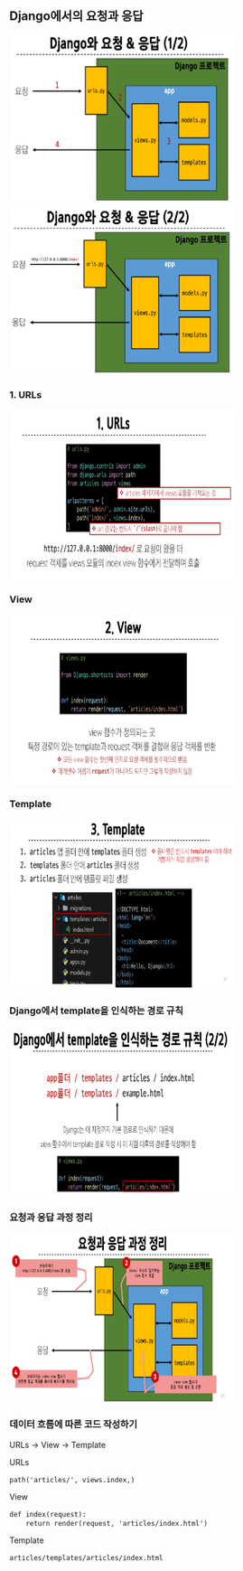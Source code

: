 ## Django에서의 요청과 응답
<img src="images/image_6.png" width="400" height="300">
<img src="images/image_7.png" width="400" height="300">

### 1. URLs
<img src="images/image_8.png" width="400" height="300">

### View
<img src="images/image_9.png" width="400" height="300">

### Template
<img src="images/image_10.png" width="400" height="300">

### Django에서 template을 인식하는 경로 규칙
<img src="images/image_11.png" width="400" height="300">

### 요청과 응답 과정 정리
<img src="images/image_12.png" width="400" height="300">

### 데이터 흐름에 따른 코드 작성하기
URLs -> View -> Template

URLs
~~~Django
path('articles/', views.index,)
~~~

View 
~~~Django
def index(request):
    return render(request, 'articles/index.html')
~~~

Template
~~~Django
articles/templates/articles/index.html
~~~

